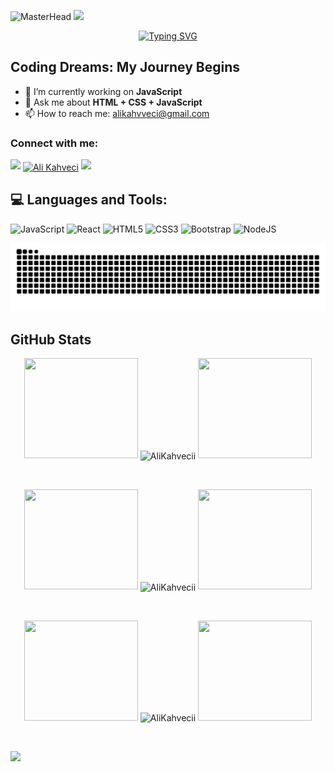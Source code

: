 ![MasterHead](https://github.com/AliKahvecii/AliKahvecii/blob/main/img/banner2.png)
![](https://komarev.com/ghpvc/?username=AliKahvecii&color=blue)

<div align="center">
  <a href="https://github.com/AliKahvecii">
    <img src="https://readme-typing-svg.demolab.com?font=Fira+Code&size=28&duration=3000&pause=500&center=true&vCenter=true&width=435&lines=%e2%9c%a8+Ali+Kahveci+%e2%9c%a8;%f0%9f%93%9a+Web+Tasarım+%f0%9f%92%bb;Welcome+To+My+Profile+%f0%9f%91%80" alt="Typing SVG" />
  </a>
</div>


## Coding Dreams: My Journey Begins

- 🔭 I’m currently working on **JavaScript**
- 💬 Ask me about **HTML + CSS + JavaScript**
- 📫 How to reach me: [alikahvveci@gmail.com](mailto:alikahvveci@gmail.com)

### Connect with me:
<p align="left">
  <a href="https://github.com/404"><img src="https://user-images.githubusercontent.com/73097560/115834477-dbab4500-a447-11eb-908a-139a6edaec5c.gif"></a>
  <a href="https://linkedin.com/in/ali-kahveci-754ab1264?trk" target="blank"><img align="center" src="https://raw.githubusercontent.com/rahuldkjain/github-profile-readme-generator/master/src/images/icons/Social/linked-in-alt.svg" alt="Ali Kahveci" height="30" width="40" /></a>
  <a href="https://gi.com/404"><img src="https://user-images.githubusercontent.com/73097560/115834477-dbab4500-a447-11eb-908a-139a6edaec5c.gif"></a>
</p>

## 💻 Languages and Tools:
![JavaScript](https://img.shields.io/badge/javascript-%23323330.svg?style=for-the-badge&logo=javascript&logoColor=%23F7DF1E)
![React](https://img.shields.io/badge/react-%2320232a.svg?style=for-the-badge&logo=react&logoColor=%2361DAFB)
![HTML5](https://img.shields.io/badge/html5-%23E34F26.svg?style=for-the-badge&logo=html5&logoColor=white)
![CSS3](https://img.shields.io/badge/css3-%231572B6.svg?style=for-the-badge&logo=css3&logoColor=white)
![Bootstrap](https://img.shields.io/badge/bootstrap-%23563D7C.svg?style=for-the-badge&logo=bootstrap&logoColor=white)
![NodeJS](https://img.shields.io/badge/node.js-6DA55F?style=for-the-badge&logo=node.js&logoColor=white)

![GitHub Contribution Grid Snake Animation](https://raw.githubusercontent.com/AliKahvecii/AliKahvecii/output/github-contribution-grid-snake.svg)

## GitHub Stats
<p align="center">
  <a>
    <img height="160" width="182" src="https://github.com/AliKahvecii/AliKahvecii/blob/main/img/Bird%20Wing%20Left.png">
    <img align="center"  src="https://github-readme-stats.vercel.app/api?username=AliKahvecii&theme=material-palenight&hide_border=false&include_all_commits=false&count_private=false" alt="AliKahvecii" />
    <img height="160" width="182" src="https://github.com/AliKahvecii/AliKahvecii/blob/main/img/Bird%20Wing%20Right.png">
  </a>
</p>

<br />

<p align="center">
  <a>
    <img height="160" width="182" src="https://github.com/AliKahvecii/AliKahvecii/blob/main/img/Bird%20Wing%20Left.png">
    <img align="center" src="https://github-readme-streak-stats.herokuapp.com/?user=AliKahvecii&theme=material-palenight&hide_border=false" alt="AliKahvecii" width="55%" />
    <img height="160" width="182" src="https://github.com/AliKahvecii/AliKahvecii/blob/main/img/Bird%20Wing%20Right.png">
  </a>
</p>

<br />

<p align="center">
  <a>
    <img height="160" width="182" src="https://github.com/AliKahvecii/AliKahvecii/blob/main/img/Bird%20Wing%20Bottom%20Left.png">
    <img align="center" src="https://github-readme-stats.vercel.app/api/top-langs/?username=AliKahvecii&theme=material-palenight&hide_border=false&include_all_commits=false&count_private=false&layout=compact" alt="AliKahvecii" />
    <img height="160" width="182" src="https://github.com/AliKahvecii/AliKahvecii/blob/main/img/Bird%20Wing%20Bottom%20Right.png">
  </a>
</p>

<br />

![](https://github-profile-trophy.vercel.app/?username=AliKahvecii&theme=dracula&no-frame=false&no-bg=false&margin-w=4)